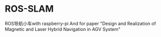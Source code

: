 # ROS-SLAM
ROS导航小车with raspberry-pi
And for paper "Design and Realization of Magnetic and Laser Hybrid Navigation in AGV System"
